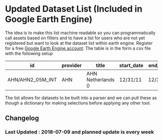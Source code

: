 # Updated Dataset List (Included in Google Earth Engine)
The idea is to make this list machine readable so you can programmatically call assets based on filters and to have a list for users who are not yet registered but want to look at the dataset list within earth engine. Register for a free [Google Earth Engine account](https://earthengine.google.com/signup/). The table is in the form a csv file with the following setup

| id | provider                                                                           | title                                                                                                                        | start_date | end_date | startyear | endyear | type            |
|-------------------------------------------------|------------------------------------------------------------------------------------|------------------------------------------------------------------------------------------------------------------------------|------------|----------|-----------|---------|-----------------|
| AHN/AHN2_05M_INT                                | AHN                                                                                | AHN Netherlands 0                                                                                                            | 12/31/11   | 12/31/11 | 2011      | 2011    | Image           |

The list allows for datasets to be built into a parser and we can pull these as though a dictionary for making selections before applying any other tool.

## Changelog
### Last Updated : 2018-07-09 and planned update is every week
